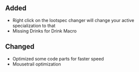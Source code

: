 ## Added

- Right click on the lootspec changer will change your active specialization to that
- Missing Drinks for Drink Macro

## Changed

- Optimized some code parts for faster speed
- Mousetrail optimization
